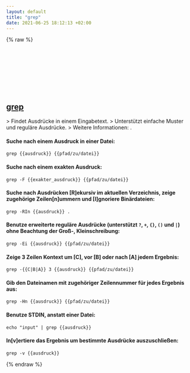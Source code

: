 ```yaml
---
layout: default
title: "grep"
date: 2021-06-25 18:12:13 +02:00
---
```

{% raw %}
<h2 id="grep">
  <a href="/de/common/grep.html">grep</a> <a href="#grep"><svg class="icon">
    <use href="/assets/images/unicode_sprite.svg#link" />
  </svg></a>
</h2>
> Findet Ausdrücke in einem Eingabetext.
> Unterstützt einfache Muster und reguläre Ausdrücke.
> Weitere Informationen: <https://www.gnu.org/software/grep/manual/grep.html>.

#### Suche nach einem Ausdruck in einer Datei:
```shell
grep {{ausdruck}} {{pfad/zu/datei}}
```
#### Suche nach einem exakten Ausdruck:
```shell
grep -F {{exakter_ausdruck}} {{pfad/zu/datei}}
```
#### Suche nach Ausdrücken [R]ekursiv im aktuellen Verzeichnis, zeige zugehörige Zeilen[n]ummern und [I]gnoriere Binärdateien:
```shell
grep -RIn {{ausdruck}} .
```
#### Benutze erweiterte reguläre Ausdrücke (unterstützt `?`, `+`, `{}`, `()` und `|`) ohne Beachtung der Groß-, Kleinschreibung:
```shell
grep -Ei {{ausdruck}} {{pfad/zu/datei}}
```
#### Zeige 3 Zeilen Kontext um [C], vor [B] oder nach [A] jedem Ergebnis:
```shell
grep -{{C|B|A}} 3 {{ausdruck}} {{pfad/zu/datei}}
```
#### Gib den Dateinamen mit zugehöriger Zeilennummer für jedes Ergebnis aus:
```shell
grep -Hn {{ausdruck}} {{pfad/zu/datei}}
```
#### Benutze STDIN, anstatt einer Datei:
```shell
echo "input" | grep {{ausdruck}}
```
#### In[v]ertiere das Ergebnis um bestimmte Ausdrücke auszuschließen:
```shell
grep -v {{ausdruck}}
```
{% endraw %}